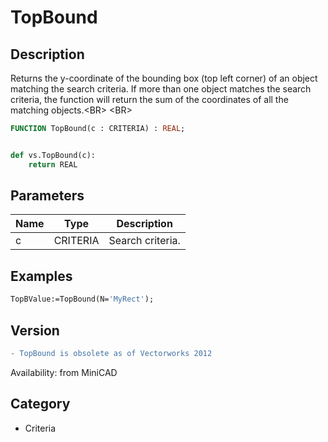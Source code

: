 # TopBound

## Description
Returns the y-coordinate of the bounding box (top left corner) of an object matching the search criteria. If more than one object matches the search criteria, the function will return the sum of the coordinates of all the matching objects.&lt;BR&gt;
&lt;BR&gt;


```pascal
FUNCTION TopBound(c : CRITERIA) : REAL;
```

```python

def vs.TopBound(c):
    return REAL
```

## Parameters
|Name|Type|Description|
|---|---|---|
|c|CRITERIA|Search criteria.|

## Examples
```pascal
TopBValue:=TopBound(N='MyRect');
```

## Version
```diff
- TopBound is obsolete as of Vectorworks 2012
```

Availability: from MiniCAD
## Category
* Criteria

